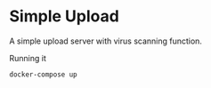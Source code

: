 # Simple Upload

A simple upload server with virus scanning function.

Running it

```sh
docker-compose up
```
